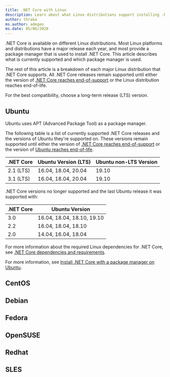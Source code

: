 ```yaml
---
title: .NET Core with Linux
description: Learn about what Linux distributions support installing .NET Core on Linux through a package manager.
author: thraka
ms.author: adegeo
ms.date: 05/06/2020
---
```


.NET Core is available on different Linux distributions. Most Linux platforms and distributions have a major release each year, and most provide a package manager that is used to install .NET Core. This article describes what is currently supported and which package manager is used.

The rest of this article is a breakdown of each major Linux distribution that .NET Core supports. All .NET Core releases remain supported until either the version of [.NET Core reaches end-of-support](https://dotnet.microsoft.com/platform/support/policy/dotnet-core) or the Linux distribution reaches end-of-life.

For the best compatibility, choose a long-term release (LTS) version.

## Ubuntu

Ubuntu uses APT (Advanced Package Tool) as a package manager.

The following table is a list of currently supported .NET Core releases and the versions of Ubuntu they're supported on. These versions remain supported until either the version of [.NET Core reaches end-of-support](https://dotnet.microsoft.com/platform/support/policy/dotnet-core) or the version of [Ubuntu reaches end-of-life](https://wiki.ubuntu.com/Releases).

| .NET Core | Ubuntu Version (LTS) | Ubuntu non-LTS Version |
|-----------|----------------------|------------------------|
| 2.1 (LTS) | 16.04, 18.04, 20.04  | 19.10                  |
| 3.1 (LTS) | 16.04, 18.04, 20.04  | 19.10                  |

.NET Core versions no longer supported and the last Ubuntu release it was supported with:

| .NET Core | Ubuntu Version             |
|-----------|----------------------------|
| 3.0       | 16.04, 18.04, 18.10, 19.10 |
| 2.2       | 16.04, 18.04, 18.10        |
| 2.0       | 14.04, 16.04, 18.04        |

For more information about the required Linux dependencies for .NET Core, see [.NET Core dependencies and requirements](dependencies.md?tabs=netcore31&pivots=os-linux).

For more information, see [Install .NET Core with a package manager on Ubuntu](linux-package-manager-ubuntu.md).

## CentOS

## Debian

## Fedora

## OpenSUSE

## Redhat

## SLES